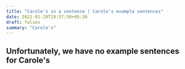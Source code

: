 ```yaml
---
title: "Carole's in a sentence | Carole's example sentences"
date: 2021-01-20T19:57:50+05:30
draft: falses
summary: "Carole's"
---
```

## Unfortunately, we have no example sentences for Carole's                 
